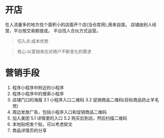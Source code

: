 # 开店
在人流量多的地方找个面积小的店面开个店(当仓库用),用来自提。
店铺由别人经营，平台按交易额提成。
平台找人合伙方式运营。

> 切入点:成本优势

> 核心:以营销来应对用户不断变化的需求

# 营销手段
1. 程序小程序中附近的小程序
2. 程序小程序中的搜索小程序
3. 店铺门口的海报
	3.1 小程序入口二维码
	3.2 促销商品二维码(目标商品防止羊毛党)
4. 周边发放广告，包括小程序入口和促销商品二维码
5. 加入美团
	5.1 详情里的入口
	5.2 购买后到店，然后扫描二维码
6. 本地贴吧发个贴，可以考虑软文
7. 商品详情页的分享

